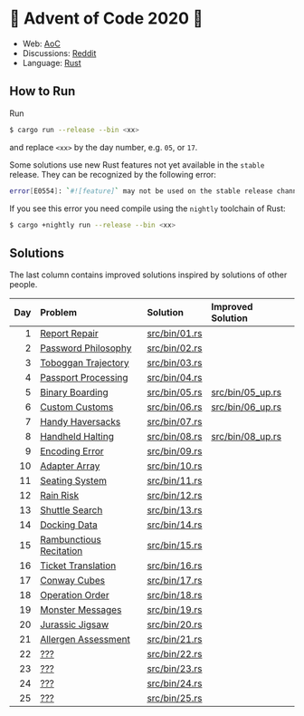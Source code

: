 # :christmas_tree: Advent of Code 2020 :christmas_tree:

- Web: [AoC](https://adventofcode.com/2020)
- Discussions: [Reddit](https://www.reddit.com/r/adventofcode/)
- Language: [Rust](https://www.rust-lang.org/)

## How to Run
Run
```bash
$ cargo run --release --bin <xx>
```
and replace `<xx>` by the day number, e.g. `05`, or `17`.

Some solutions use new Rust features not yet available in the `stable` release.
They can be recognized by the following error:
```bash
error[E0554]: `#![feature]` may not be used on the stable release channel
```
If you see this error you need compile using the `nightly` toolchain of Rust:
```bash
$ cargo +nightly run --release --bin <xx>
```

## Solutions
The last column contains improved solutions inspired by solutions of other people.

| Day | Problem | Solution | Improved Solution |
|----:|:--------|:---------|:------------------|
|   1 | [Report Repair](https://adventofcode.com/2020/day/1) | [src/bin/01.rs](src/bin/01.rs) |  |
|   2 | [Password Philosophy](https://adventofcode.com/2020/day/2) | [src/bin/02.rs](src/bin/02.rs) |  |
|   3 | [Toboggan Trajectory](https://adventofcode.com/2020/day/3) | [src/bin/03.rs](src/bin/03.rs) |  |
|   4 | [Passport Processing](https://adventofcode.com/2020/day/4) | [src/bin/04.rs](src/bin/04.rs) |  |
|   5 | [Binary Boarding](https://adventofcode.com/2020/day/5) | [src/bin/05.rs](src/bin/05.rs) | [src/bin/05_up.rs](src/bin/05_up.rs) |
|   6 | [Custom Customs](https://adventofcode.com/2020/day/6) | [src/bin/06.rs](src/bin/06.rs) | [src/bin/06_up.rs](src/bin/06_up.rs) |
|   7 | [Handy Haversacks](https://adventofcode.com/2020/day/7) | [src/bin/07.rs](src/bin/07.rs) |  |
|   8 | [Handheld Halting](https://adventofcode.com/2020/day/8) | [src/bin/08.rs](src/bin/08.rs) | [src/bin/08_up.rs](src/bin/08_up.rs) |
|   9 | [Encoding Error](https://adventofcode.com/2020/day/9) | [src/bin/09.rs](src/bin/09.rs) |  |
|  10 | [Adapter Array](https://adventofcode.com/2020/day/10) | [src/bin/10.rs](src/bin/10.rs) |  |
|  11 | [Seating System](https://adventofcode.com/2020/day/11) | [src/bin/11.rs](src/bin/11.rs) |  |
|  12 | [Rain Risk](https://adventofcode.com/2020/day/12) | [src/bin/12.rs](src/bin/12.rs) |  |
|  13 | [Shuttle Search](https://adventofcode.com/2020/day/13) | [src/bin/13.rs](src/bin/13.rs) |  |
|  14 | [Docking Data](https://adventofcode.com/2020/day/14) | [src/bin/14.rs](src/bin/14.rs) |  |
|  15 | [Rambunctious Recitation](https://adventofcode.com/2020/day/15) | [src/bin/15.rs](src/bin/15.rs) |  |
|  16 | [Ticket Translation](https://adventofcode.com/2020/day/16) | [src/bin/16.rs](src/bin/16.rs) |  |
|  17 | [Conway Cubes](https://adventofcode.com/2020/day/17) | [src/bin/17.rs](src/bin/17.rs) |  |
|  18 | [Operation Order](https://adventofcode.com/2020/day/18) | [src/bin/18.rs](src/bin/18.rs) |  |
|  19 | [Monster Messages](https://adventofcode.com/2020/day/19) | [src/bin/19.rs](src/bin/19.rs) |  |
|  20 | [Jurassic Jigsaw](https://adventofcode.com/2020/day/20) | [src/bin/20.rs](src/bin/20.rs) |  |
|  21 | [Allergen Assessment](https://adventofcode.com/2020/day/21) | [src/bin/21.rs](src/bin/21.rs) |  |
|  22 | [???](https://adventofcode.com/2020/day/22) | [src/bin/22.rs](src/bin/22.rs) |  |
|  23 | [???](https://adventofcode.com/2020/day/23) | [src/bin/23.rs](src/bin/23.rs) |  |
|  24 | [???](https://adventofcode.com/2020/day/24) | [src/bin/24.rs](src/bin/24.rs) |  |
|  25 | [???](https://adventofcode.com/2020/day/25) | [src/bin/25.rs](src/bin/25.rs) |  |
